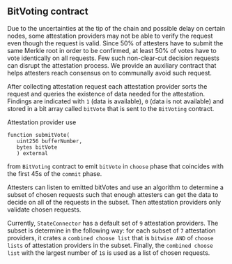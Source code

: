 ## BitVoting contract

Due to the uncertainties at the tip of the chain and possible delay on certain nodes, some attestation providers may not be able to verify the request even though the request is valid.
Since 50% of attesters have to submit the same Merkle root in order to be confirmed, at least 50% of votes have to vote identically on all requests. Few such non-clear-cut decision requests can disrupt the attestation process.
We provide an auxiliary contract that helps attesters reach consensus on to communally avoid such request.

After collecting attestation request each attestation provider sorts the request and queries the existence of data needed for the attestation. Findings are indicated with `1` (data is available), `0` (data is not available) and stored in a bit array called `bitVote` that is sent to the `BitVoting` contract.

Attestation provider use

```solidity
function submitVote(
   uint256 bufferNumber,
   bytes bitVote
   ) external
```

from `BitVoting` contract to emit `bitVote` in `choose` phase that coincides with the first 45s of the `commit` phase.

Attesters can listen to emitted bitVotes and use an algorithm to determine a subset of chosen requests such that enough attesters can get the data to decide on all of the requests in the subset. Then attestation providers only validate chosen requests.

Currently, `StateConnector` has a default set of `9` attestation providers. The subset is determine in the following way: for each subset of `7` attestation providers, it crates a `combined choose list` that is `bitwise AND` of `choose lists` of attestation providers in the subset. Finally, the `combined choose list` with the largest number of `1`s is used as a list of chosen requests.
